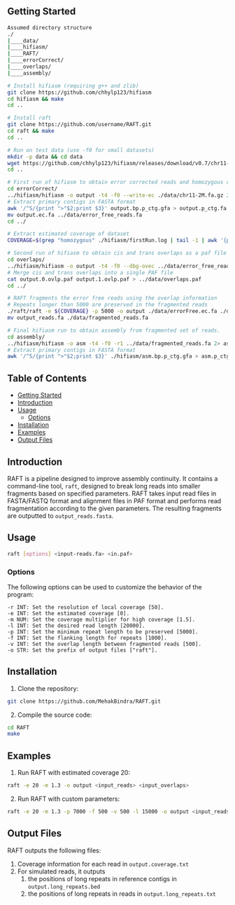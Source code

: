 ## <a name="started"></a>Getting Started

```sh
Assumed directory structure
./
|____data/
|____hifiasm/
|____RAFT/
|____errorCorrect/
|____overlaps/
|____assembly/

# Install hifiasm (requiring g++ and zlib)
git clone https://github.com/chhylp123/hifiasm
cd hifiasm && make
cd ..

# Install raft 
git clone https://github.com/username/RAFT.git
cd raft && make
cd ..

# Run on test data (use -f0 for small datasets)
mkdir -p data && cd data
wget https://github.com/chhylp123/hifiasm/releases/download/v0.7/chr11-2M.fa.gz
cd ..

# First run of hifiasm to obtain error corrected reads and homozygous coverage estimate
cd errorCorrect/
../hifiasm/hifiasm -o output -t4 -f0 --write-ec ./data/chr11-2M.fa.gz 2> output.log
# Extract primary contigs in FASTA format
awk '/^S/{print ">"$2;print $3}' output.bp.p_ctg.gfa > output.p_ctg.fa
mv output.ec.fa ../data/error_free_reads.fa
cd ../

# Extract estimated coverage of dataset
COVERAGE=$(grep "homozygous" ./hifiasm/firstRun.log | tail -1 | awk '{print $6}')

# Second run of hifiasm to obtain cis and trans overlaps as a paf file
cd overlaps/
../hifiasm/hifiasm -o output -t4 -f0 --dbg-ovec ../data/error_free_reads.fa 2> output.log
# Merge cis and trans overlaps into a single PAF file
cat output.0.ovlp.paf output.1.ovlp.paf > ../data/overlaps.paf
cd ../

# RAFT fragments the error free reads using the overlap information
# Repeats longer than 5000 are preserved in the fragmented reads
./raft/raft -e ${COVERAGE} -p 5000 -o output ./data/errorFree.ec.fa ./data/overlaps.paf
mv output_reads.fa ./data/fragmented_reads.fa

# Final hifiasm run to obtain assembly from fragmented set of reads.
cd assembly/
../hifiasm/hifiasm -o asm -t4 -f0 -r1 ../data/fragmented_reads.fa 2> asm.log
# Extract primary contigs in FASTA format
awk '/^S/{print ">"$2;print $3}' ./hifiasm/asm.bp.p_ctg.gfa > asm.p_ctg.fa
```

## Table of Contents
- [Getting Started](#started)
- [Introduction](#intro)
- [Usage](#use)
    - [Options](#opt)
- [Installation](#install)
- [Examples](#examples)
- [Output Files](#output)

## <a name="intro"></a>Introduction

RAFT is a pipeline designed to improve assembly continuity. It contains a command-line tool, `raft`, designed to break long reads into smaller fragments based on specified parameters. RAFT takes input read files in FASTA/FASTQ format and alignment files in PAF format and performs read fragmentation according to the given parameters. The resulting fragments are outputted to `output_reads.fasta`.

## <a name="use"></a>Usage

```sh
raft [options] <input-reads.fa> <in.paf>
```

### <a name="opt"></a>Options

The following options can be used to customize the behavior of the program:

    -r INT: Set the resolution of local coverage [50].
    -e INT: Set the estimated coverage [0].
    -m NUM: Set the coverage multiplier for high coverage [1.5].
    -l INT: Set the desired read length [20000].
    -p INT: Set the minimum repeat length to be preserved [5000].
    -f INT: Set the flanking length for repeats [1000].
    -v INT: Set the overlap length between fragmented reads [500].
    -o STR: Set the prefix of output files ["raft"].

## <a name="install"></a>Installation

1. Clone the repository:
```sh
git clone https://github.com/MehakBindra/RAFT.git
```

2. Compile the source code:
```sh
cd RAFT
make
```

## <a name="examples"></a>Examples

1. Run RAFT with estimated coverage 20:
```sh
raft -e 20 -m 1.3 -o output <input_reads> <input_overlaps>
```

2. Run RAFT with custom parameters:
```sh
raft -e 20 -m 1.3 -p 7000 -f 500 -v 500 -l 15000 -o output <input_reads> <input_overlaps>
```

## <a name="output"></a>Output Files
RAFT outputs the following files:
1. Coverage information for each read in `output.coverage.txt`
2. For simulated reads, it outputs 
    1. the positions of long repeats in reference contigs in `output.long_repeats.bed`
    2. the positions of long repeats in reads in `output.long_repeats.txt`